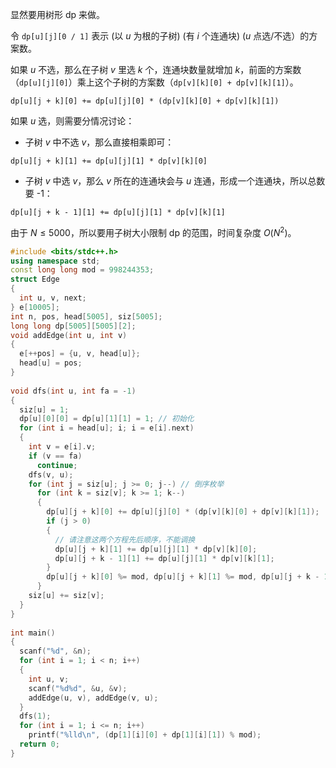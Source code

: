 显然要用树形 dp 来做。

令 `dp[u][j][0 / 1]` 表示 (以 $u$ 为根的子树) (有 $i$ 个连通块) ($u$ 点选/不选）的方案数。

如果 $u$ 不选，那么在子树 $v$ 里选 $k$ 个，连通块数量就增加 $k$，前面的方案数（`dp[u][j][0]`）乘上这个子树的方案数（`dp[v][k][0] + dp[v][k][1]`）。

`dp[u][j + k][0] += dp[u][j][0] * (dp[v][k][0] + dp[v][k][1])`

如果 $u$ 选，则需要分情况讨论：

- 子树 $v$ 中不选 $v$，那么直接相乘即可：

`dp[u][j + k][1] += dp[u][j][1] * dp[v][k][0]`

- 子树 $v$ 中选 $v$，那么 $v$ 所在的连通块会与 $u$ 连通，形成一个连通块，所以总数要 -1：

`dp[u][j + k - 1][1] += dp[u][j][1] * dp[v][k][1]`

由于 $N \le 5000$，所以要用子树大小限制 dp 的范围，时间复杂度 $O(N^2)$。

```cpp
#include <bits/stdc++.h>
using namespace std;
const long long mod = 998244353;
struct Edge
{
  int u, v, next;
} e[10005];
int n, pos, head[5005], siz[5005];
long long dp[5005][5005][2];
void addEdge(int u, int v)
{
  e[++pos] = {u, v, head[u]};
  head[u] = pos;
}
 
void dfs(int u, int fa = -1)
{
  siz[u] = 1;
  dp[u][0][0] = dp[u][1][1] = 1; // 初始化
  for (int i = head[u]; i; i = e[i].next)
  {
    int v = e[i].v;
    if (v == fa)
      continue;
    dfs(v, u);
    for (int j = siz[u]; j >= 0; j--) // 倒序枚举
      for (int k = siz[v]; k >= 1; k--)
      {
        dp[u][j + k][0] += dp[u][j][0] * (dp[v][k][0] + dp[v][k][1]);
        if (j > 0)
        {
          // 请注意这两个方程先后顺序，不能调换
          dp[u][j + k][1] += dp[u][j][1] * dp[v][k][0];
          dp[u][j + k - 1][1] += dp[u][j][1] * dp[v][k][1];
        }
        dp[u][j + k][0] %= mod, dp[u][j + k][1] %= mod, dp[u][j + k - 1][1] %= mod;
      }
    siz[u] += siz[v];
  }
}
 
int main()
{
  scanf("%d", &n);
  for (int i = 1; i < n; i++)
  {
    int u, v;
    scanf("%d%d", &u, &v);
    addEdge(u, v), addEdge(v, u);
  }
  dfs(1);
  for (int i = 1; i <= n; i++)
    printf("%lld\n", (dp[1][i][0] + dp[1][i][1]) % mod);
  return 0;
}
```